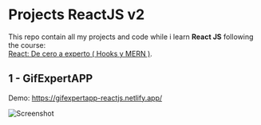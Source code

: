 # Projects ReactJS v2

This repo contain all my projects and code while i learn **React JS** following the course:  
[React: De cero a experto ( Hooks y MERN )](https://www.udemy.com/course/react-cero-experto/).

## 1 - GifExpertAPP

Demo: https://gifexpertapp-reactjs.netlify.app/

![Screenshot](https://i.imgur.com/j8RlmXq.png)